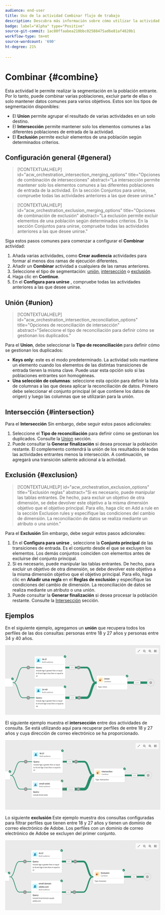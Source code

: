 ```yaml
---
audience: end-user
title: Uso de la actividad Combinar flujo de trabajo
description: Descubra más información sobre cómo utilizar la actividad del flujo de trabajo Combinar
badge: label="Alpha" type="Positive"
source-git-commit: 1ac80ffaabea210bbc02588475ad6e81af4820b1
workflow-type: tm+mt
source-wordcount: '690'
ht-degree: 21%

---
```



# Combinar {#combine}

Esta actividad le permite realizar la segmentación en la población entrante. Por lo tanto, puede combinar varias poblaciones, excluir parte de ellas o solo mantener datos comunes para varios objetivos. Estos son los tipos de segmentación disponibles:

<!--
The **Combine** activity can be placed after any other activity, but not at the beginning of the workflow. Any activity can be placed after the **Combine**.
-->

* El **Union** permite agrupar el resultado de varias actividades en un solo destino.
* El **Intersección** permite mantener solo los elementos comunes a las diferentes poblaciones de entrada de la actividad.
* El **Exclusión** permite excluir elementos de una población según determinados criterios.

## Configuración general {#general}

>[!CONTEXTUALHELP]
>id="acw_orchestration_intersection_merging_options"
>title="Opciones de combinación de intersecciones"
>abstract="La intersección permite mantener solo los elementos comunes a las diferentes poblaciones de entrada de la actividad. En la sección Conjuntos para unirse, compruebe todas las actividades anteriores a las que desee unirse."

>[!CONTEXTUALHELP]
>id="acw_orchestration_exclusion_merging_options"
>title="Opciones de combinación de exclusión"
>abstract="La exclusión permite excluir elementos de una población según determinados criterios. En la sección Conjuntos para unirse, compruebe todas las actividades anteriores a las que desee unirse."

Siga estos pasos comunes para comenzar a configurar el **Combinar** actividad:

1. Añada varias actividades, como **Crear audiencia** actividades para formar al menos dos ramas de ejecución diferentes.
1. Añadir un **Combinar** actividad a cualquiera de las ramas anteriores.
1. Seleccione el tipo de segmentación: [unión](#union), [intersección](#intersection) o [exclusión](#exclusion).
1. Haga clic en **Continue**.
1. En el **Configura para unirse** , compruebe todas las actividades anteriores a las que desee unirse.

## Unión {#union}

>[!CONTEXTUALHELP]
>id="acw_orchestration_intersection_reconciliation_options"
>title="Opciones de reconciliación de intersección"
>abstract="Seleccione el tipo de reconciliación para definir cómo se gestionan los duplicados."

Para el **Union**, debe seleccionar la **Tipo de reconciliación** para definir cómo se gestionan los duplicados:

* **Keys only**: este es el modo predeterminado. La actividad solo mantiene un elemento cuando los elementos de las distintas transiciones de entrada tienen la misma clave. Puede usar esta opción solo si las poblaciones entrantes son homogéneas.
* **Una selección de columnas**: seleccione esta opción para definir la lista de columnas a las que desea aplicar la reconciliación de datos. Primero debe seleccionar el conjunto principal (el que contiene los datos de origen) y luego las columnas que se utilizarán para la unión.

## Intersección {#intersection}

Para el **Intersección** Sin embargo, debe seguir estos pasos adicionales:

1. Seleccione el **Tipo de reconciliación** para definir cómo se gestionan los duplicados. Consulte la [Union](#union) sección.
1. Puede consultar la **Generar finalización** si desea procesar la población restante. El complemento contendrá la unión de los resultados de todas las actividades entrantes menos la intersección. A continuación, se agregará una transición saliente adicional a la actividad.

## Exclusión {#exclusion}

>[!CONTEXTUALHELP]
>id="acw_orchestration_exclusion_options"
>title="Exclusión reglas"
>abstract="Si es necesario, puede manipular las tablas entrantes. De hecho, para excluir un objetivo de otra dimensión, se debe devolver este objetivo a la misma dimensión objetivo que el objetivo principal. Para ello, haga clic en Add a rule en la sección Exclusion rules y especifique las condiciones del cambio de dimensión. La reconciliación de datos se realiza mediante un atributo o una unión."

Para el **Exclusión** Sin embargo, debe seguir estos pasos adicionales:

1. En el **Configura para unirse** , seleccione la **Conjunto principal** de las transiciones de entrada. Es el conjunto desde el que se excluyen los elementos. Los demás conjuntos coinciden con elementos antes de excluirse del conjunto principal.
1. Si es necesario, puede manipular las tablas entrantes. De hecho, para excluir un objetivo de otra dimensión, se debe devolver este objetivo a la misma dimensión objetivo que el objetivo principal. Para ello, haga clic en **Añadir una regla** en el **Reglas de exclusión** y especifique las condiciones del cambio de dimensión. La reconciliación de datos se realiza mediante un atributo o una unión.
1. Puede consultar la **Generar finalización** si desea procesar la población restante. Consulte la [Intersección](#intersection) sección.

## Ejemplos

En el siguiente ejemplo, agregamos un **unión** que recupera todos los perfiles de las dos consultas: personas entre 18 y 27 años y personas entre 34 y 40 años.

![](../assets/workflow-union-example.png)

El siguiente ejemplo muestra el **intersección** entre dos actividades de consulta. Se está utilizando aquí para recuperar perfiles de entre 18 y 27 años y cuya dirección de correo electrónico se ha proporcionado.

![](../assets/workflow-intersection-example.png)

Lo siguiente **exclusión** Este ejemplo muestra dos consultas configuradas para filtrar perfiles que tienen entre 18 y 27 años y tienen un dominio de correo electrónico de Adobe. Los perfiles con un dominio de correo electrónico de Adobe se excluyen del primer conjunto.

![](../assets/workflow-exclusion-example.png)


